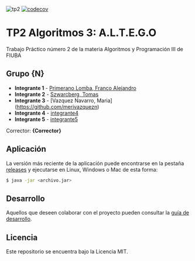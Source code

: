 ![tp2](https://github.com/szwtomas/algo3_tp2_TEG/actions/workflows/build.yml/badge.svg) [![codecov](https://codecov.io/gh/szwtomas/algo3_tp2_TEG/branch/master/graph/badge.svg)](https://codecov.io/gh/fiuba/szwtomas/algo3_tp2_TEG)

# TP2 Algoritmos 3: A.L.T.E.G.O

Trabajo Práctico número 2 de la materia Algoritmos y Programación III de FIUBA

## Grupo {N}

* **Integrante 1** - [Primerano Lomba, Franco Alejandro](https://github.com/FrancoPrime)
* **Integrante 2** - [Szwarcberg, Tomas](https://github.com/szwtomas)
* **Integrante 3** - [Vazquez Navarro, Maria] (https://github.com/merivazquezn)
* **Integrante 4** - [integrante4](https://github.com/integrante4)
* **Integrante 5** - [integrante5](https://github.com/integrante5)

Corrector: **{Corrector}**

## Aplicación

La versión más reciente de la aplicación puede encontrarse en la pestaña [releases](https://github.com/szwtomas/algo3_tp2_TEG/releases/latest) y ejecutarse en Linux, Windows o Mac de esta forma:

```bash
$ java -jar <archivo.jar>
```

## Desarrollo

Aquellos que deseen colaborar con el proyecto pueden consultar la [guía de desarrollo](./docs/Desarrollo.md).

## Licencia

Este repositorio se encuentra bajo la Licencia MIT.


